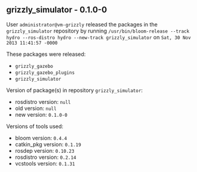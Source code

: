 ## grizzly_simulator - 0.1.0-0

User `administrator@vm-grizzly` released the packages in the `grizzly_simulator` repository by running `/usr/bin/bloom-release --track hydro --ros-distro hydro --new-track grizzly_simulator` on `Sat, 30 Nov 2013 11:41:57 -0000`

These packages were released:
- `grizzly_gazebo`
- `grizzly_gazebo_plugins`
- `grizzly_simulator`

Version of package(s) in repository `grizzly_simulator`:
- rosdistro version: `null`
- old version: `null`
- new version: `0.1.0-0`

Versions of tools used:
- bloom version: `0.4.4`
- catkin_pkg version: `0.1.19`
- rosdep version: `0.10.23`
- rosdistro version: `0.2.14`
- vcstools version: `0.1.31`


